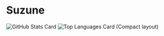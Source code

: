 # Suzune

![GitHub Stats Card](https://github-readme-stats.vercel.app/api?username=Suzune2741)
![Top Languages Card (Compact layout)](https://github-readme-stats.vercel.app/api/top-langs/?username=Suzune2741&count_private=true)
